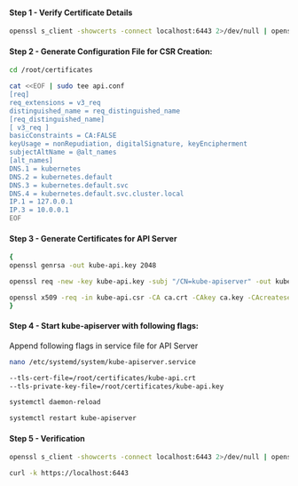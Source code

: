 #### Step 1 - Verify Certificate Details
```sh
openssl s_client -showcerts -connect localhost:6443 2>/dev/null | openssl x509 -inform pem -noout -text
```

#### Step 2 - Generate Configuration File for CSR Creation:
```sh
cd /root/certificates
```
```sh
cat <<EOF | sudo tee api.conf
[req]
req_extensions = v3_req
distinguished_name = req_distinguished_name
[req_distinguished_name]
[ v3_req ]
basicConstraints = CA:FALSE
keyUsage = nonRepudiation, digitalSignature, keyEncipherment
subjectAltName = @alt_names
[alt_names]
DNS.1 = kubernetes
DNS.2 = kubernetes.default
DNS.3 = kubernetes.default.svc
DNS.4 = kubernetes.default.svc.cluster.local
IP.1 = 127.0.0.1
IP.3 = 10.0.0.1
EOF
```
#### Step 3 - Generate Certificates for API Server
```sh
{
openssl genrsa -out kube-api.key 2048

openssl req -new -key kube-api.key -subj "/CN=kube-apiserver" -out kube-api.csr -config api.conf

openssl x509 -req -in kube-api.csr -CA ca.crt -CAkey ca.key -CAcreateserial  -out kube-api.crt -extensions v3_req -extfile api.conf -days 2000
}
```

#### Step 4 - Start kube-apiserver with following flags:

Append following flags in service file for API Server
```sh
nano /etc/systemd/system/kube-apiserver.service
```
```sh
--tls-cert-file=/root/certificates/kube-api.crt
--tls-private-key-file=/root/certificates/kube-api.key
```
```sh
systemctl daemon-reload

systemctl restart kube-apiserver
```

#### Step 5 - Verification
```sh
openssl s_client -showcerts -connect localhost:6443 2>/dev/null | openssl x509 -inform pem -noout -text

curl -k https://localhost:6443
```
